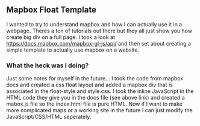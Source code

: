 ## Mapbox Float Template
I wanted to try to understand mapbox and how I can actually use it in a webpage.  Theres a ton of tutorials out there but they all just show you how create big div on a full page.  I took a look at https://docs.mapbox.com/mapbox-gl-js/api/ and then set about creating a simple template to actually use mapbox on a website.

### What the heck was I doing?

Just some notes for myself in the future... I took the code from mapbox docs and created a css float layout and added a mapbox div that is associated in the float-style and style.css.  I took the inline JavaScript in the HTML code they give you in the docs file (see above link) and created a mabox.js file so the index.html file is pure HTML. Now if I want to make more complicated maps or a working site in the future I can just modify the JavaScript/CSS/HTML seperately.

